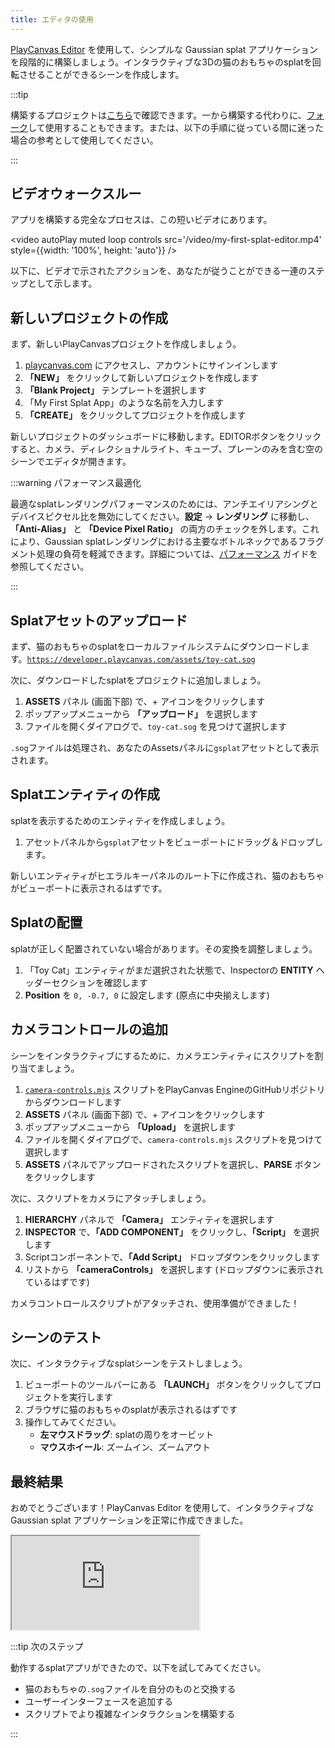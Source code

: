 ```yaml
---
title: エディタの使用
---
```


[PlayCanvas Editor](/user-manual/editor) を使用して、シンプルな Gaussian splat アプリケーションを段階的に構築しましょう。インタラクティブな3Dの猫のおもちゃのsplatを回転させることができるシーンを作成します。

:::tip

構築するプロジェクトは[こちら](https://playcanvas.com/project/1372123/overview/my-first-splat-app)で確認できます。一から構築する代わりに、[フォーク](/user-manual/editor/projects/creating/#fork-an-existing-project)して使用することもできます。または、以下の手順に従っている間に迷った場合の参考として使用してください。

:::

## ビデオウォークスルー

アプリを構築する完全なプロセスは、この短いビデオにあります。

<video autoPlay muted loop controls src='/video/my-first-splat-editor.mp4' style={{width: '100%', height: 'auto'}} />

以下に、ビデオで示されたアクションを、あなたが従うことができる一連のステップとして示します。

## 新しいプロジェクトの作成

まず、新しいPlayCanvasプロジェクトを作成しましょう。

1. [playcanvas.com](https://playcanvas.com) にアクセスし、アカウントにサインインします
2. **「NEW」** をクリックして新しいプロジェクトを作成します
3. **「Blank Project」** テンプレートを選択します
4. 「My First Splat App」のような名前を入力します
5. **「CREATE」** をクリックしてプロジェクトを作成します

新しいプロジェクトのダッシュボードに移動します。EDITORボタンをクリックすると、カメラ、ディレクショナルライト、キューブ、プレーンのみを含む空のシーンでエディタが開きます。

:::warning パフォーマンス最適化

最適なsplatレンダリングパフォーマンスのためには、アンチエイリアシングとデバイスピクセル比を無効にしてください。**設定** → **レンダリング** に移動し、**「Anti-Alias」** と **「Device Pixel Ratio」** の両方のチェックを外します。これにより、Gaussian splatレンダリングにおける主要なボトルネックであるフラグメント処理の負荷を軽減できます。詳細については、[パフォーマンス](../engine-features/performance.md) ガイドを参照してください。

:::

## Splatアセットのアップロード

まず、猫のおもちゃのsplatをローカルファイルシステムにダウンロードします。[`https://developer.playcanvas.com/assets/toy-cat.sog`](https://developer.playcanvas.com/assets/toy-cat.sog)

次に、ダウンロードしたsplatをプロジェクトに追加しましょう。

1. **ASSETS** パネル (画面下部) で、+ アイコンをクリックします
2. ポップアップメニューから **「アップロード」** を選択します
3. ファイルを開くダイアログで、`toy-cat.sog` を見つけて選択します

`.sog`ファイルは処理され、あなたのAssetsパネルに`gsplat`アセットとして表示されます。

## Splatエンティティの作成

splatを表示するためのエンティティを作成しましょう。

1. アセットパネルから`gsplat`アセットをビューポートにドラッグ＆ドロップします。

新しいエンティティがヒエラルキーパネルのルート下に作成され、猫のおもちゃがビューポートに表示されるはずです。

## Splatの配置

splatが正しく配置されていない場合があります。その変換を調整しましょう。

1. 「Toy Cat」エンティティがまだ選択された状態で、Inspectorの **ENTITY** ヘッダーセクションを確認します
2. **Position** を `0, -0.7, 0` に設定します (原点に中央揃えします)

## カメラコントロールの追加

シーンをインタラクティブにするために、カメラエンティティにスクリプトを割り当てましょう。

1. [`camera-controls.mjs`](https://github.com/playcanvas/engine/blob/main/scripts/esm/camera-controls.mjs) スクリプトをPlayCanvas EngineのGitHubリポジトリからダウンロードします
2. **ASSETS** パネル (画面下部) で、+ アイコンをクリックします
3. ポップアップメニューから **「Upload」** を選択します
4. ファイルを開くダイアログで、`camera-controls.mjs` スクリプトを見つけて選択します
5. **ASSETS** パネルでアップロードされたスクリプトを選択し、**PARSE** ボタンをクリックします

次に、スクリプトをカメラにアタッチしましょう。

1. **HIERARCHY** パネルで **「Camera」** エンティティを選択します
2. **INSPECTOR** で、**「ADD COMPONENT」** をクリックし、**「Script」** を選択します
3. Scriptコンポーネントで、**「Add Script」** ドロップダウンをクリックします
4. リストから **「cameraControls」** を選択します (ドロップダウンに表示されているはずです)

カメラコントロールスクリプトがアタッチされ、使用準備ができました！

## シーンのテスト

次に、インタラクティブなsplatシーンをテストしましょう。

1. ビューポートのツールバーにある **「LAUNCH」** ボタンをクリックしてプロジェクトを実行します
2. ブラウザに猫のおもちゃのsplatが表示されるはずです
3. 操作してみてください。
   - **左マウスドラッグ**: splatの周りをオービット
   - **マウスホイール**: ズームイン、ズームアウト

## 最終結果

おめでとうございます！PlayCanvas Editor を使用して、インタラクティブな Gaussian splat アプリケーションを正常に作成できました。

<div className="iframe-container">
    <iframe src="https://playcanv.as/e/p/N0FSHHVn/" title="My First Splat" allow="camera; microphone; xr-spatial-tracking; fullscreen" allowfullscreen></iframe>
</div>

:::tip 次のステップ

動作するsplatアプリができたので、以下を試してみてください。

- 猫のおもちゃの`.sog`ファイルを自分のものと交換する
- ユーザーインターフェースを追加する
- スクリプトでより複雑なインタラクションを構築する

:::
